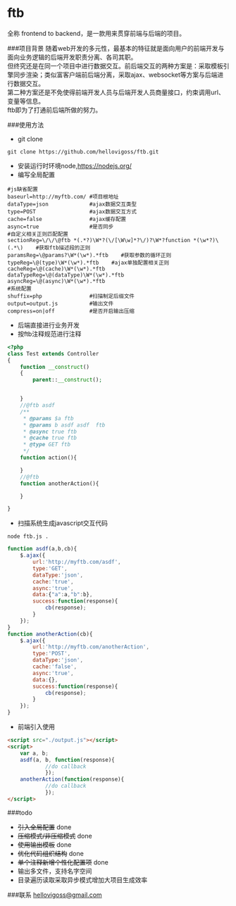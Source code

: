 # ftb
全称 frontend to backend，是一款用来贯穿前端与后端的项目。

###项目背景
随着web开发的多元性，最基本的特征就是面向用户的前端开发与面向业务逻辑的后端开发职责分离、各司其职。  
但终究还是在同一个项目中进行数据交互。前后端交互的两种方案是：采取模板引擎同步渲染；类似富客户端前后端分离，采取ajax、websocket等方案与后端进行数据交互。  
第二种方案还是不免使得前端开发人员与后端开发人员商量接口，约束调用url、变量等信息。  
ftb即为了打通前后端所做的努力。

###使用方法
* git clone 

```shell
git clone https://github.com/hellovigoss/ftb.git
```

* 安装运行时环境node,https://nodejs.org/
* 编写全局配置

```shell
#js缺省配置
baseurl=http://myftb.com/ #项目根地址
dataType=json             #ajax数据交互类型
type=POST                 #ajax数据交互方式
cache=false               #ajax缓存配置
async=true                #是否同步
#自定义相关正则匹配配置
sectionReg=\/\/\@ftb *(.*?)\W*?(\/[\W\w]*?\/)?\W*?function *(\w*?)\(.*\)    #获取ftb描述段的正则
paramsReg=\@params?\W*(\w*).*ftb    #获取参数的循环正则
typeReg=\@(type)\W*(\w*).*ftb    #ajax单独配置相关正则
cacheReg=\@(cache)\W*(\w*).*ftb
dataTypeReg=\@(dataType)\W*(\w*).*ftb
asyncReg=\@(async)\W*(\w*).*ftb
#系统配置
shuffix=php               #扫描制定后缀文件
output=output.js          #输出文件
compress=on|off           #是否开启输出压缩

```

* 后端直接进行业务开发
* 按ftb注释规范进行注释

```php
<?php
class Test extends Controller
{
    function __construct()
    {
        parent::__construct();


    }
    //@ftb asdf
    /**
     * @params $a ftb
     * @params b asdf asdf  ftb
     * @async true ftb
     * @cache true ftb
     * @type GET ftb
     */
    function action(){

    }
    //@ftb
    function anotherAction(){

    }

}
```

* 扫描系统生成javascript交互代码

```shell
node ftb.js .
```

```javascript
function asdf(a,b,cb){
    $.ajax({
        url:'http://myftb.com/asdf',
        type:'GET',
        dataType:'json',
        cache:'true',
        async:'true',
        data:{"a":a,"b":b},
        success:function(response){
            cb(response);
        }
    });
}
function anotherAction(cb){
    $.ajax({
        url:'http://myftb.com/anotherAction',
        type:'POST',
        dataType:'json',
        cache:'false',
        async:'true',
        data:{},
        success:function(response){
            cb(response);
        }
    });
}
```

* 前端引入使用

```html
<script src="./output.js"></script>
<script>
    var a, b;
    asdf(a, b, function(response){
            //do callback
            });
    anotherAction(function(response){
            //do callback
            });
</script>
```

###todo
* ~~引入全局配置~~ done
* ~~压缩模式/非压缩模式~~ done
* ~~使用输出模板~~ done
* ~~优化代码组织结构~~ done
* ~~单个注释新增个性化配置项~~ done
* 输出多文件，支持名字空间
* 目录遍历读取采取异步模式增加大项目生成效率

###联系
hellovigoss@gmail.com

